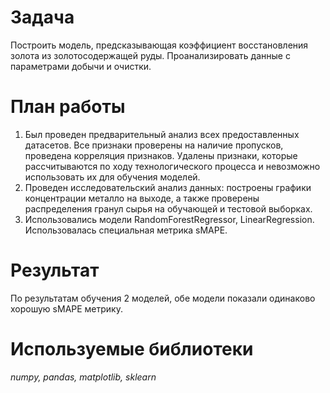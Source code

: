 # Задача<br>
Построить модель, предсказывающая коэффициент восстановления золота из золотосодержащей руды. Проанализировать данные с параметрами добычи и очистки.

# План работы<br>
1. Был проведен предварительный анализ всех предоставленных датасетов. Все признаки проверены на наличие пропусков, проведена корреляция признаков. Удалены признаки, которые рассчитываются по ходу технологического процесса и невозможно использовать их для обучения моделей.
3. Проведен исследовательский анализ данных: построены графики концентрации металло на выходе, а также проверены распределения гранул сырья на обучающей и тестовой выборках.
3. Использовались модели RandomForestRegressor, LinearRegression. Использовалась специальная метрика sMAPE.

# Результат<br>
По результатам обучения 2 моделей, обе модели показали одинаково хорошую sMAPE метрику.

# Используемые библиотеки<br>
*numpy, pandas, matplotlib, sklearn*
